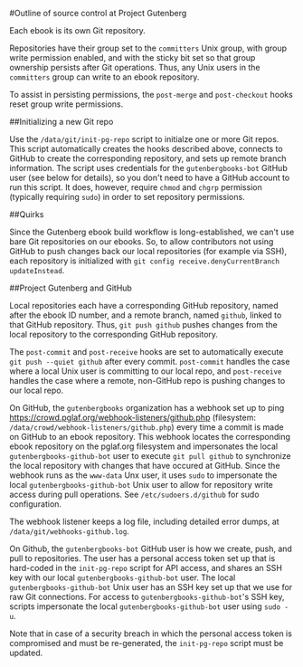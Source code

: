 #Outline of source control at Project Gutenberg

Each ebook is its own Git repository.

Repositories have their group set to the `committers` Unix group, with group write permission enabled, and with the sticky bit set so that group ownership persists after Git operations.  Thus, any Unix users in the `committers` group can write to an ebook repository.

To assist in persisting permissions, the `post-merge` and `post-checkout` hooks reset group write permissions.

##Initializing a new Git repo

Use the `/data/git/init-pg-repo` script to initialze one or more Git repos.  This script automatically creates the hooks described above, connects to GitHub to create the corresponding repository, and sets up remote branch information.  The script uses credentials for the `gutenbergbooks-bot` GitHub user (see below for details), so you don't need to have a GitHub account to run this script.  It does, however, require `chmod` and `chgrp` permission (typically requiring `sudo`) in order to set repository permissions.

##Quirks

Since the Gutenberg ebook build workflow is long-established, we can't use bare Git repositories on our ebooks.  So, to allow contributors not using GitHub to push changes back our local repositories (for example via SSH), each repository is initialized with `git config receive.denyCurrentBranch updateInstead`.

##Project Gutenberg and GitHub

Local repositories each have a corresponding GitHub repository, named after the ebook ID number, and a remote branch, named `github`, linked to that GitHub repository.  Thus, `git push github` pushes changes from the local repository to the corresponding GitHub repository.

The `post-commit` and `post-receive` hooks are set to automatically execute `git push --quiet github` after every commit.  `post-commit` handles the case where a local Unix user is committing to our local repo, and `post-receive` handles the case where a remote, non-GitHub repo is pushing changes to our local repo.

On GitHub, the `gutenbergbooks` organization has a webhook set up to ping https://crowd.pglaf.org/webhook-listeners/github.php (filesystem: `/data/crowd/webhook-listeners/github.php`) every time a commit is made on GitHub to an ebook repository.  This webhook locates the corresponding ebook repository on the pglaf.org filesystem and impersonates the local `gutenbergbooks-github-bot` user to execute `git pull github` to synchronize the local repository with changes that have occured at GitHub.  Since the webhook runs as the `www-data` Unx user, it uses `sudo` to impersonate the local `gutenbergbooks-github-bot` Unix user to allow for repository write access during pull operations.  See `/etc/sudoers.d/github` for sudo configuration.

The webhook listener keeps a log file, including detailed error dumps, at `/data/git/webhooks-github.log`.

On Github, the `gutenbergbooks-bot` GitHub user is how we create, push, and pull to repositories.  The user has a personal access token set up that is hard-coded in the `init-pg-repo` script for API access, and shares an SSH key with our local `gutenbergbooks-github-bot` user.  The local `gutenbergbooks-github-bot` Unix user has an SSH key set up that we use for raw Git connections.  For access to `gutenbergbooks-github-bot`'s SSH key, scripts impersonate the local `gutenbergbooks-github-bot` user using `sudo -u`.

Note that in case of a security breach in which the personal access token is compromised and must be re-generated, the `init-pg-repo` script must be updated.
